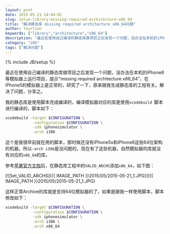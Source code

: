 ```yaml
---
layout: post
date: 2015-05-21 14:44:01
slug: solve-library-missing-required-architecture-x86_64
title: "解决静态库 missing required architecture x86_64问题"
author: Yourtion
keywords: ["library","architecture","x86_64"]
description: "最近在使用自己编译的静态库做项目之后发现一个问题，没办法在本机的iPhone6等模拟器上运行项目，提示“missing required architecture x86_64”，在iPhone5的模拟器上是正常的，研究了一下，原来跟我生成静态库的工程有关。解决了问题，分享之。"
category: "iOS"
tags: ["解决问题"]
---
```

{% include JB/setup %}

最近在使用自己编译的静态库做项目之后发现一个问题，没办法在本机的iPhone6等模拟器上运行项目，提示“missing required architecture x86_64”，在iPhone5的模拟器上是正常的，研究了一下，原来跟我生成静态库的工程有关。解决了问题，分享之。

我的静态库是使用脚本完成编译的，编译模拟器对应的库是使用```xcodebuild ```脚本进行编译的，脚本如下：

```bash
xcodebuild -target $CONFIGURATION \
			-configuration $CONFIGURATION \
			-sdk iphonesimulator \
			-arch i386
```

这个是我很早前就在用的脚本，那时候还没有iPhone5s和iPhone6这些64位架构的机器，所以```-arch i386```是没问题的，现在有了这些机器，自然模拟器的库就没有对应的```x86_64```的库。

参考[苹果官方文档](https://developer.apple.com/library/mac/documentation/Darwin/Conceptual/64bitPorting/building/building.html)后，在静态库工程中的```VALID_ARCHS```添加```x86_64```，如下图：

[![Set_VALID_ARCHS]({{ IMAGE_PATH }}2015/05/2015-05-21_1.JPG)]({{ IMAGE_PATH }}2015/05/2015-05-21_1.JPG)

这样正常Archive的库就是支持64位模拟器的了，如果是跟我一样使用脚本，脚本修改如下：

```bash
xcodebuild -target $CONFIGURATION \
			-configuration $CONFIGURATION \
			-sdk iphonesimulator \
			-arch i386 \
			-arch x86_64
```
